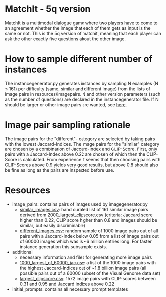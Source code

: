 # MatchIt - 5q version

MatchIt is a multimodal dialogue game where two players have to come to an agreement whether the image that each of them gets as input is the same or not.
This is the 5q version of matchit, meaning that each player can ask the other exactly five questions about the other image.

# How to sample different number of instances

The instancegenerator.py generates instances by sampling N examples (N $\leq$ 161) per difficulty (same, similar and different image) from the lists of image pairs in resources/imagepairs. N and other version parameters (such as the number of questions) are declared in the instancegenerator file. If N should be larger or other image pairs are wanted, see [here](resources/additional/README.md).


# Image pair sampling rationale

The image pairs for the "different"- category are selected by taking pairs with the lowest Jaccard-Indices. 
The image pairs for the "similar" category are chosen by a combination of Jaccard-Index and CLIP-Score. First, only pairs with a Jaccard-Index above 0.22 are chosen of which then the CLIP-Score is calculated. From experience it seems that then choosing pairs with CLIP-Scores above 0.9 yields very good results, but above 0.8 should also be fine as long as the pairs are inspected before use. 

# Resources
* image_pairs: contains pairs of images used by imagegenerator.py
    * [similar_images.csv](resources/image_pairs/similar_images.csv): hand curated list of 161 similar image pairs derived from 2000_largest_clipscore.csv (criteria: Jaccard score higher than 0.22, CLIP score higher than 0.8 and images should be similar, but easily discriminable)
    * [different_images.csv](resources/image_pairs/different_images.csv): random sample of 1000 image pairs out of all pairs with a Jaccard-Index below 0.05 from a list of image pairs out of 60000 images which was is ~6 million entries long. For faster instance generation this subsample exists.
* additional
    * necessary information and files for generating more image pairs
    * [1000_largest_of_60000_jac.csv](resources/additional/1000_largest_of_60000_jac.csv): a list of the 1000 image pairs with the highest Jaccard-Indices out of ~1.8 billion image pairs (all possible pairs out of a 60000 subset of the Visual Genome data set)
    * [largest_clipscore.csv](resources/additional/largest_clipscore.csv): 1572 image pairs with CLIP-scores between  0.31 and  0.95 and Jaccard indices above 0.22
* initial_prompts: contains all necessary prompt templates

